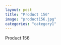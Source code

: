 ```yaml
---
layout: post
title: "Product 156"
image: "product156.jpg"
categories: "category1"
---
```

Product 156
